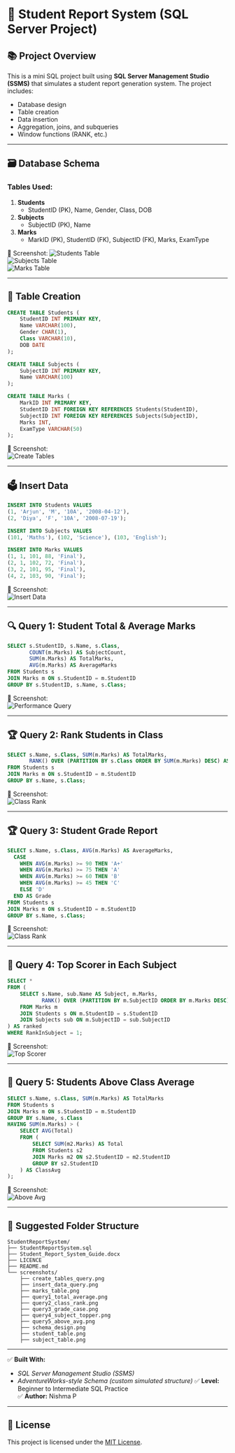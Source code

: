 # 📝 Student Report System (SQL Server Project)

## 📚 Project Overview

This is a mini SQL project built using **SQL Server Management Studio (SSMS)** that simulates a student report generation system. The project includes:
- Database design
- Table creation
- Data insertion
- Aggregation, joins, and subqueries
- Window functions (RANK, etc.)

---

## 🗃️ Database Schema

### Tables Used:
1. **Students**
    - StudentID (PK), Name, Gender, Class, DOB
2. **Subjects**
    - SubjectID (PK), Name
3. **Marks**
    - MarkID (PK), StudentID (FK), SubjectID (FK), Marks, ExamType

📸 Screenshot:
![Students Table](screenshots/student_table.png)  
![Subjects Table](screenshots/subject_table.png)  
![Marks Table](screenshots/marks_table.png)  

---

## 🧱 Table Creation

```sql
CREATE TABLE Students (
    StudentID INT PRIMARY KEY,
    Name VARCHAR(100),
    Gender CHAR(1),
    Class VARCHAR(10),
    DOB DATE
);

CREATE TABLE Subjects (
    SubjectID INT PRIMARY KEY,
    Name VARCHAR(100)
);

CREATE TABLE Marks (
    MarkID INT PRIMARY KEY,
    StudentID INT FOREIGN KEY REFERENCES Students(StudentID),
    SubjectID INT FOREIGN KEY REFERENCES Subjects(SubjectID),
    Marks INT,
    ExamType VARCHAR(50)
);
```

📸 Screenshot:  
![Create Tables](screenshots/create_tables_query.png)

---

## 🗳️ Insert Data

```sql
INSERT INTO Students VALUES
(1, 'Arjun', 'M', '10A', '2008-04-12'),
(2, 'Diya', 'F', '10A', '2008-07-19');

INSERT INTO Subjects VALUES
(101, 'Maths'), (102, 'Science'), (103, 'English');

INSERT INTO Marks VALUES
(1, 1, 101, 88, 'Final'),
(2, 1, 102, 72, 'Final'),
(3, 2, 101, 95, 'Final'),
(4, 2, 103, 90, 'Final');
```

📸 Screenshot:  
![Insert Data](screenshots/insert_data_query.png)

---

## 🔍 Query 1: Student Total & Average Marks

```sql
SELECT s.StudentID, s.Name, s.Class,
       COUNT(m.Marks) AS SubjectCount,
       SUM(m.Marks) AS TotalMarks,
       AVG(m.Marks) AS AverageMarks
FROM Students s
JOIN Marks m ON s.StudentID = m.StudentID
GROUP BY s.StudentID, s.Name, s.Class;
```

📸 Screenshot:  
![Performance Query](screenshots/query1_total_average.png)

---

## 🏆 Query 2: Rank Students in Class

```sql
SELECT s.Name, s.Class, SUM(m.Marks) AS TotalMarks,
       RANK() OVER (PARTITION BY s.Class ORDER BY SUM(m.Marks) DESC) AS ClassRank
FROM Students s
JOIN Marks m ON s.StudentID = m.StudentID
GROUP BY s.Name, s.Class;
```

📸 Screenshot:  
![Class Rank](screenshots/query2_class_rank.png)

---
## 🏆 Query 3: Student Grade Report

```sql
SELECT s.Name, s.Class, AVG(m.Marks) AS AverageMarks,
  CASE 
    WHEN AVG(m.Marks) >= 90 THEN 'A+'
    WHEN AVG(m.Marks) >= 75 THEN 'A'
    WHEN AVG(m.Marks) >= 60 THEN 'B'
    WHEN AVG(m.Marks) >= 45 THEN 'C'
    ELSE 'D'
  END AS Grade
FROM Students s
JOIN Marks m ON s.StudentID = m.StudentID
GROUP BY s.Name, s.Class;
```

📸 Screenshot:  
![Class Rank](screenshots/query3_grade_case.png)

---

## 🥇 Query 4: Top Scorer in Each Subject

```sql
SELECT *
FROM (
    SELECT s.Name, sub.Name AS Subject, m.Marks,
           RANK() OVER (PARTITION BY m.SubjectID ORDER BY m.Marks DESC) AS RankInSubject
    FROM Marks m
    JOIN Students s ON m.StudentID = s.StudentID
    JOIN Subjects sub ON m.SubjectID = sub.SubjectID
) AS ranked
WHERE RankInSubject = 1;
```

📸 Screenshot:  
![Top Scorer](screenshots/query4_subject_topper.png)

---

## 🎯 Query 5: Students Above Class Average

```sql
SELECT s.Name, s.Class, SUM(m.Marks) AS TotalMarks
FROM Students s
JOIN Marks m ON s.StudentID = m.StudentID
GROUP BY s.Name, s.Class
HAVING SUM(m.Marks) > (
    SELECT AVG(Total)
    FROM (
        SELECT SUM(m2.Marks) AS Total
        FROM Students s2
        JOIN Marks m2 ON s2.StudentID = m2.StudentID
        GROUP BY s2.StudentID
    ) AS ClassAvg
);
```

📸 Screenshot:  
![Above Avg](screenshots/query5_above_avg.png)

---

## 📂 Suggested Folder Structure

```
StudentReportSystem/
├── StudentReportSystem.sql
├── Student_Report_System_Guide.docx
├── LICENCE
├── README.md
└── screenshots/
    ├── create_tables_query.png
    ├── insert_data_query.png
    ├── marks_table.png
    ├── query1_total_average.png
    ├── query2_class_rank.png
    ├── query3_grade_case.png
    ├── query4_subject_topper.png
    ├── query5_above_avg.png
    ├── schema_design.png
    ├── student_table.png
    ├── subject_table.png
```

---

✅ **Built With:**
- *SQL Server Management Studio (SSMS)*
- *AdventureWorks-style Schema (custom simulated structure)*
✅ **Level:** Beginner to Intermediate SQL Practice  
✅ **Author:** Nishma P

---

## 🧾 License

This project is licensed under the [MIT License](LICENSE).
